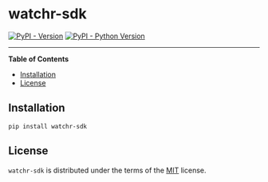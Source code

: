 # watchr-sdk

[![PyPI - Version](https://img.shields.io/pypi/v/watchr.svg)](https://pypi.org/project/watchr-sdk)
[![PyPI - Python Version](https://img.shields.io/pypi/pyversions/watchr.svg)](https://pypi.org/project/watchr-sdk)

-----

**Table of Contents**

- [Installation](#installation)
- [License](#license)

## Installation

```console
pip install watchr-sdk
```

## License

`watchr-sdk` is distributed under the terms of the [MIT](https://spdx.org/licenses/MIT.html) license.
